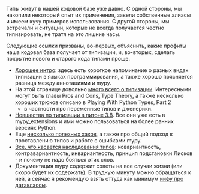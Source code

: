 Типы живут в нашей кодовой базе уже давно. С одной стороны,
 мы накопили некоторый опыт их применения, завели собственные алиасы и
 имеем кучу примеров использования. С другой стороны, мы встречали
 и ситуации, которые не всегда получается честно типизировать,
 не тратя на это лишние часы.

Следующие ссылки призваны, во-первых, объяснить, какие профиты наша
 кодовая база получает от типизации, и, во-вторых, сделать покрытие
 нового и старого кода типами проще.

- [Хорошее интро](https://www.linuxjournal.com/content/introducing-mypy-experimental-optional-static-type-checker-python):
  здесь есть короткое напоминание о разных видах типизации в языках
  программирования, а также хорошо поясняется разница между
  аннотациями и mypy.
- На этой странице довольно
  [много всего о типизации](https://realpython.com/python-type-checking/).
  Интересными могут быть главы Pros and Cons, Type Theory, а также
  несколько хороших трюков описано в Playing With Python Types, Part 2
  - в частности про переменные типов и дженерики.
- [Новшества по типизации в питоне 3.8](https://habr.com/ru/post/470774/).
  Все они уже есть в mypy_extensions и ими можно
  пользоваться на более ранних версиях Python.
- Еще
  [несколько полезных хаков](https://blog.daftcode.pl/next-steps-with-python-type-system-efc4df5251c9),
  а также про общий подход к проставлению типов и работе с
  ошибками mypy.
- [Все, что касается наследования типов](https://blog.daftcode.pl/covariance-contravariance-and-invariance-the-ultimate-python-guide-8fabc0c24278):
  ковариантность, контравариантность, инвариантность, принцип
  подстановки Лисков - и почему не надо бояться этих слов.
- Документация mypy содержит советы на все случаи жизни (или скоро
  будет их содержать). В трудную минуту можно обращаться к ней,
  а сейчас я рекомендую взять оттуда как минимум
  [инфу про датаклассы](https://mypy.readthedocs.io/en/latest/additional_features.html).
